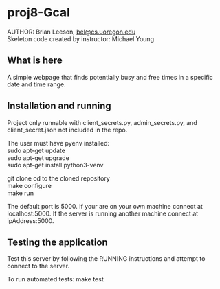 # proj8-Gcal
AUTHOR: Brian Leeson, bel@cs.uoregon.edu  
Skeleton code created by instructor: Michael Young  

## What is here
A simple webpage that finds potentially busy and free times in a specific date and time range. <br>

## Installation and running
Project only runnable with client_secrets.py, admin_secrets.py, and client_secret.json not included in the repo.

The user must have pyenv installed:  
sudo apt-get update  
sudo apt-get upgrade    
sudo apt-get install python3-venv  

git clone <URL> 
cd to the cloned repository  
make configure  
make run  

The default port is 5000. If your are on your own machine connect at localhost:5000.
If the server is running another machine connect at ipAddress:5000.

## Testing the application

Test this server by following the RUNNING instructions and attempt to connect to the server.

To run automated tests:
make test
